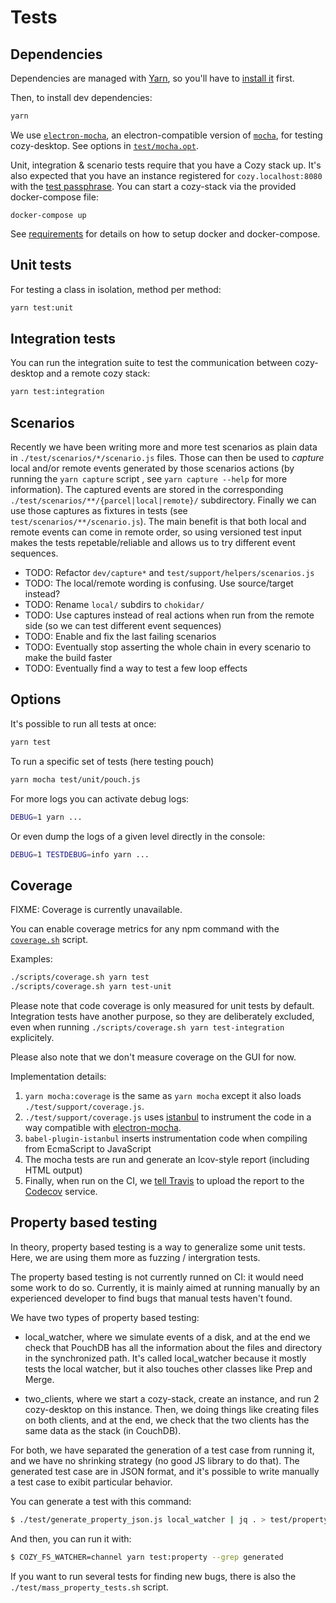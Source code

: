 Tests
=====

Dependencies
------------

Dependencies are managed with [Yarn](https://yarnpkg.com/), so you'll
have to [install it](https://yarnpkg.com/en/docs/install) first.

Then, to install dev dependencies:

```bash
yarn
```

We use [`electron-mocha`][4], an electron-compatible version of [`mocha`][1],
for testing cozy-desktop. See options in [`test/mocha.opt`][2].

Unit, integration & scenario tests require that you have a Cozy stack up.
It's also expected that you have an instance registered for
`cozy.localhost:8080` with the
[test passphrase](../../test/support/helpers/passphrase.js).
You can start a cozy-stack via the provided docker-compose file:

```
docker-compose up
```

See [requirements](./requirements.md) for details on how to setup docker and docker-compose.

Unit tests
----------

For testing a class in isolation, method per method:

```bash
yarn test:unit
```


Integration tests
-----------------

You can run the integration suite to test the communication between
cozy-desktop and a remote cozy stack:

```bash
yarn test:integration
```


Scenarios
---------

Recently we have been writing more and more test scenarios as plain data in
`./test/scenarios/*/scenario.js` files. Those can then be used to *capture*
local and/or remote events generated by those scenarios actions (by running the
`yarn capture` script , see `yarn capture --help` for more information).
The captured events are stored in the corresponding
`./test/scenarios/**/{parcel|local|remote}/` subdirectory. Finally we can use
those captures as fixtures in tests (see `test/scenarios/**/scenario.js`). The
main benefit is that both local and remote events can come in remote order, so
using versioned test input makes the tests repetable/reliable and allows us to
try different event sequences.

- TODO: Refactor `dev/capture*` and `test/support/helpers/scenarios.js`
- TODO: The local/remote wording is confusing. Use source/target instead?
- TODO: Rename `local/` subdirs to `chokidar/`
- TODO: Use captures instead of real actions when run from the remote side (so
  we can test different event sequences)
- TODO: Enable and fix the last failing scenarios
- TODO: Eventually stop asserting the whole chain in every scenario to make the
  build faster
- TODO: Eventually find a way to test a few loop effects

Options
-------

It's possible to run all tests at once:

```bash
yarn test
```

To run a specific set of tests (here testing pouch)

```bash
yarn mocha test/unit/pouch.js
```

For more logs you can activate debug logs:

```bash
DEBUG=1 yarn ...
```

Or even dump the logs of a given level directly in the console:

```bash
DEBUG=1 TESTDEBUG=info yarn ...
```


Coverage
--------

FIXME: Coverage is currently unavailable.

You can enable coverage metrics for any npm command with the
[`coverage.sh`][3] script.

Examples:

```bash
./scripts/coverage.sh yarn test
./scripts/coverage.sh yarn test-unit
```

Please note that code coverage is only measured for unit tests by default.
Integration tests have another purpose, so they are deliberately excluded,
even when running `./scripts/coverage.sh yarn test-integration`
explicitely.

Please also note that we don't measure coverage on the GUI for now.

Implementation details:

1. `yarn mocha:coverage` is the same as `yarn mocha` except it also loads
   `./test/support/coverage.js`.
2. `./test/support/coverage.js` uses [istanbul][3] to instrument the code in a
   way compatible with [electron-mocha][4].
3. `babel-plugin-istanbul` inserts instrumentation code when compiling from
   EcmaScript to JavaScript
4. The mocha tests are run and generate an lcov-style report (including
   HTML output)
5. Finally, when run on the CI, we [tell Travis](../.travis.yml) to upload the report to the
   [Codecov][5] service.


Property based testing
----------------------

In theory, property based testing is a way to generalize some unit tests.
Here, we are using them more as fuzzing / intergration tests.

The property based testing is not currently runned on CI: it would need some
work to do so. Currently, it is mainly aimed at running manually by an
experienced developer to find bugs that manual tests haven't found.

We have two types of property based testing:

- local_watcher, where we simulate events of a disk, and at the end we check
  that PouchDB has all the information about the files and directory in the
  synchronized path. It's called local_watcher because it mostly tests the
  local watcher, but it also touches other classes like Prep and Merge.

- two_clients, where we start a cozy-stack, create an instance, and run 2
  cozy-desktop on this instance. Then, we doing things like creating files on
  both clients, and at the end, we check that the two clients has the same data
  as the stack (in CouchDB).

For both, we have separated the generation of a test case from running it, and
we have no shrinking strategy (no good JS library to do that). The generated
test case are in JSON format, and it's possible to write manually a test case
to exibit particular behavior.

You can generate a test with this command:

```sh
$ ./test/generate_property_json.js local_watcher | jq . > test/property/local_watcher/generated.json
```

And then, you can run it with:

```sh
$ COZY_FS_WATCHER=channel yarn test:property --grep generated
```

If you want to run several tests for finding new bugs, there is also the
`./test/mass_property_tests.sh` script.


[1]:  https://mochajs.org/
[2]:  ../test/mocha.opts
[3]: https://github.com/istanbuljs/
[4]: https://github.com/jprichardson/electron-mocha
[5]: https://codecov.io/gh/cozy-labs/cozy-desktop
